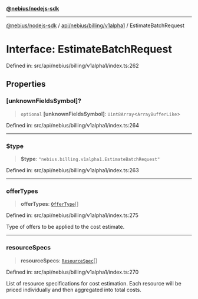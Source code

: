 [**@nebius/nodejs-sdk**](../../../../../README.md)

---

[@nebius/nodejs-sdk](../../../../../README.md) / [api/nebius/billing/v1alpha1](../README.md) / EstimateBatchRequest

# Interface: EstimateBatchRequest

Defined in: src/api/nebius/billing/v1alpha1/index.ts:262

## Properties

### \[unknownFieldsSymbol\]?

> `optional` **\[unknownFieldsSymbol\]**: `Uint8Array`\<`ArrayBufferLike`\>

Defined in: src/api/nebius/billing/v1alpha1/index.ts:264

---

### $type

> **$type**: `"nebius.billing.v1alpha1.EstimateBatchRequest"`

Defined in: src/api/nebius/billing/v1alpha1/index.ts:263

---

### offerTypes

> **offerTypes**: [`OfferType`](../type-aliases/OfferType.md)[]

Defined in: src/api/nebius/billing/v1alpha1/index.ts:275

Type of offers to be applied to the cost estimate.

---

### resourceSpecs

> **resourceSpecs**: [`ResourceSpec`](ResourceSpec.md)[]

Defined in: src/api/nebius/billing/v1alpha1/index.ts:270

List of resource specifications for cost estimation.
Each resource will be priced individually and then aggregated into total costs.

